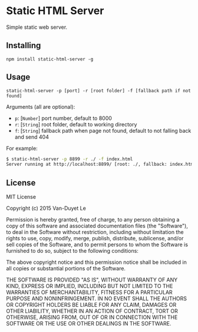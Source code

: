 # Static HTML Server

Simple static web server.

## Installing

```
npm install static-html-server -g
```

## Usage

```
static-html-server -p [port] -r [root folder] -f [fallback path if not found]
```

Arguments (all are optional):

* `p`: [`Number`] port number, default to 8000
* `r`: [`String`] root folder, default to working directory
* `f`: [`String`] fallback path when page not found, default to not falling back and send 404

For example:

```bash
$ static-html-server -p 8899 -r ./ -f index.html
Server running at http://localhost:8899/ [root: ./, fallback: index.html]
```

## License

MIT License

Copyright (c) 2015 Van-Duyet Le

Permission is hereby granted, free of charge, to any person obtaining a copy of this software and associated documentation files (the "Software"), to deal in the Software without restriction, including without limitation the rights to use, copy, modify, merge, publish, distribute, sublicense, and/or sell copies of the Software, and to permit persons to whom the Software is furnished to do so, subject to the following conditions:

The above copyright notice and this permission notice shall be included in all copies or substantial portions of the Software.

THE SOFTWARE IS PROVIDED "AS IS", WITHOUT WARRANTY OF ANY KIND, EXPRESS OR IMPLIED, INCLUDING BUT NOT LIMITED TO THE WARRANTIES OF MERCHANTABILITY, FITNESS FOR A PARTICULAR PURPOSE AND NONINFRINGEMENT. IN NO EVENT SHALL THE AUTHORS OR COPYRIGHT HOLDERS BE LIABLE FOR ANY CLAIM, DAMAGES OR OTHER LIABILITY, WHETHER IN AN ACTION OF CONTRACT, TORT OR OTHERWISE, ARISING FROM, OUT OF OR IN CONNECTION WITH THE SOFTWARE OR THE USE OR OTHER DEALINGS IN THE SOFTWARE.
